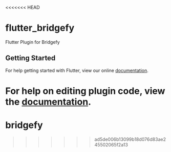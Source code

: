 <<<<<<< HEAD
# flutter_bridgefy

Flutter Plugin for Bridgefy

## Getting Started

For help getting started with Flutter, view our online
[documentation](https://flutter.io/).

For help on editing plugin code, view the [documentation](https://flutter.io/developing-packages/#edit-plugin-package).
=======
# bridgefy
>>>>>>> ad5de006b13099b18d076d83ae245502065f2a13
